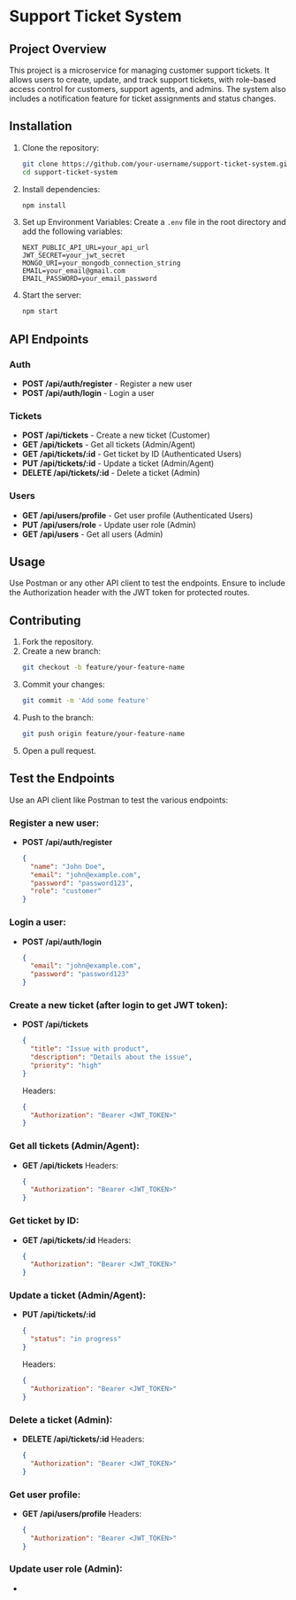 # Support Ticket System

## Project Overview
This project is a microservice for managing customer support tickets. It allows users to create, update, and track support tickets, with role-based access control for customers, support agents, and admins. The system also includes a notification feature for ticket assignments and status changes.

## Installation

1. Clone the repository:
    ```bash
    git clone https://github.com/your-username/support-ticket-system.git
    cd support-ticket-system
    ```

2. Install dependencies:
    ```bash
    npm install
    ```

3. Set up Environment Variables:
    Create a `.env` file in the root directory and add the following variables:
    ```env
    NEXT_PUBLIC_API_URL=your_api_url
    JWT_SECRET=your_jwt_secret
    MONGO_URI=your_mongodb_connection_string
    EMAIL=your_email@gmail.com
    EMAIL_PASSWORD=your_email_password
    ```

4. Start the server:
    ```bash
    npm start
    ```

## API Endpoints

### Auth
- **POST /api/auth/register** - Register a new user
- **POST /api/auth/login** - Login a user

### Tickets
- **POST /api/tickets** - Create a new ticket (Customer)
- **GET /api/tickets** - Get all tickets (Admin/Agent)
- **GET /api/tickets/:id** - Get ticket by ID (Authenticated Users)
- **PUT /api/tickets/:id** - Update a ticket (Admin/Agent)
- **DELETE /api/tickets/:id** - Delete a ticket (Admin)

### Users
- **GET /api/users/profile** - Get user profile (Authenticated Users)
- **PUT /api/users/role** - Update user role (Admin)
- **GET /api/users** - Get all users (Admin)

## Usage
Use Postman or any other API client to test the endpoints. Ensure to include the Authorization header with the JWT token for protected routes.

## Contributing

1. Fork the repository.
2. Create a new branch:
    ```bash
    git checkout -b feature/your-feature-name
    ```
3. Commit your changes:
    ```bash
    git commit -m 'Add some feature'
    ```
4. Push to the branch:
    ```bash
    git push origin feature/your-feature-name
    ```
5. Open a pull request.

## Test the Endpoints

Use an API client like Postman to test the various endpoints:

### Register a new user:
- **POST /api/auth/register**
    ```json
    {
      "name": "John Doe",
      "email": "john@example.com",
      "password": "password123",
      "role": "customer"
    }
    ```

### Login a user:
- **POST /api/auth/login**
    ```json
    {
      "email": "john@example.com",
      "password": "password123"
    }
    ```

### Create a new ticket (after login to get JWT token):
- **POST /api/tickets**
    ```json
    {
      "title": "Issue with product",
      "description": "Details about the issue",
      "priority": "high"
    }
    ```
    Headers:
    ```json
    {
      "Authorization": "Bearer <JWT_TOKEN>"
    }
    ```

### Get all tickets (Admin/Agent):
- **GET /api/tickets**
    Headers:
    ```json
    {
      "Authorization": "Bearer <JWT_TOKEN>"
    }
    ```

### Get ticket by ID:
- **GET /api/tickets/:id**
    Headers:
    ```json
    {
      "Authorization": "Bearer <JWT_TOKEN>"
    }
    ```

### Update a ticket (Admin/Agent):
- **PUT /api/tickets/:id**
    ```json
    {
      "status": "in progress"
    }
    ```
    Headers:
    ```json
    {
      "Authorization": "Bearer <JWT_TOKEN>"
    }
    ```

### Delete a ticket (Admin):
- **DELETE /api/tickets/:id**
    Headers:
    ```json
    {
      "Authorization": "Bearer <JWT_TOKEN>"
    }
    ```

### Get user profile:
- **GET /api/users/profile**
    Headers:
    ```json
    {
      "Authorization": "Bearer <JWT_TOKEN>"
    }
    ```

### Update user role (Admin):
-

